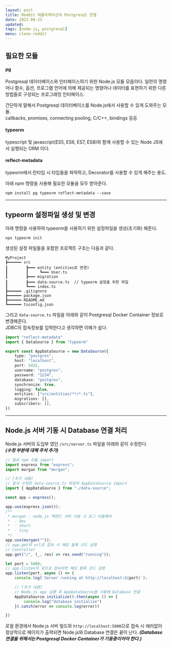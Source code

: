 ```yaml
---
layout: post
title: Reddit 애플리케이션과 Postgresql 연결
date: 2022-09-23
updated: 
tags: [node-js, postgresql]
menu: clone-reddit
---
```

## 필요한 모듈
#### pg
Postgresql 데이터베이스와 인터페이스하기 위한 Node.js 모듈 모음이다.
일련의 명령어나 함수, 옵션, 프로그램 언어에 의해 제공되는 명령어나 데이터를 표현하기 위한 다른 방법들로 구성되는 프로그래밍 인터페이스.

간단하게 말해서 Postgresql 데이터베이스를 Node.js에서 사용할 수 있게 도와주는 모듈.    
callbacks, promises, connecting pooling, C/C++, bindings 등등

#### typeorm
typescript 및 javascript(ES5, ES6, ES7, ES8)와 함께 사용할 수 있는 Node JS에서 실행되는 ORM 이다.

#### reflect-metadata
typeorm에서 런타임 시 타입들을 파악하고, Decorator를 사용할 수 있게 해주는 용도.

아래 npm 명령을 사용해 필요한 모듈을 모두 받아준다.
```
npm install pg typeorm reflect-metadata --save
```

- - -

## typeorm 설정파일 생성 및 변경
아래 명령을 사용하여 typeorm을 사용하기 위한 설정파일을 생성(초기화) 해준다.
```
npx typeorm init
```

생성된 설정 파일들을 포함한 프로젝트 구조는 다음과 같다.
```
MyProject   
┣━━━━━━ src   
┃        ┣━━━ entity (entities로 변경)
┃        ┃     ┗━━━ User.ts   
┃        ┣━━━ migration   
┃        ┣━━━ data-source.ts  // typeorm 설정을 위한 파일
┃        ┗━━━ index.ts   
┣━━━━━━ .gitignore   
┣━━━━━━ package.json   
┣━━━━━━ README.md   
┗━━━━━━ tsconfig.json
```

그리고 `data-source.ts` 파일을 아래와 같이 Postgresql Docker Container 정보로 변경해준다.   
JDBC의 접속정보를 입력한다고 생각하면 이해가 쉽다.
```typescript
import "reflect-metadata"
import { DataSource } from "typeorm"

export const AppDataSource = new DataSource({
    type: "postgres",
    host: "localhost",
    port: 5432,
    username: "postgres",
    password: "1234",
    database: "postgres",
    synchronize: true,
    logging: false,
    entities: ["src/entities/**/*.ts"],
    migrations: [],
    subscribers: [],
})
```

- - -

## Node.js 서버 기동 시 Database 연결 처리
Node.js 서버의 도입부 였던 `/src/server.ts` 파일을 아래와 같이 수정한다.   
***(수정 부분에 대해 주석 추가)***
```typescript
// 필요 npm 모듈 import
import express from "express";
import morgan from "morgan";

// [추가 내용]
// 앞서 수정한 data-source.ts 파일의 AppDataSource import
import { AppDataSource } from "./data-source";

const app = express();

app.use(express.json());
/**
 * morgan : node.js 백엔드 서버 사용 시 로그 미들웨어
 *  - dev
 *  - short
 *  - tiny
 */
app.use(morgan(""));
// app.get의 url로 접속 시 해당 블록 코드 실행
// Controller
app.get("/", (_, res) => res.send("running"));

let port = 5000;
// app.listen의 포트로 접속하면 해당 블록 코드 실행
app.listen(port, async () => {
    console.log(`Server running at http://localhost:${port}`);

    // [추가 내용]
    // Node.js app 실행 후 AppDataSource를 사용해 Database 연결
    AppDataSource.initialize().then(async () => {
        console.log("database initialize")
    }).catch(error => console.log(error))

})
```

로컬 환경에서 Node.js 서버 빌드와 `http://localhost:5000`으로 접속 시 
에러없이 정상적으로 페이지가 출력되면 Node.js와 Database 연결은 끝이 난다.
***(Database 연결을 위해서는 Postgresql Docker Container가 기동중이어야 한다.)***